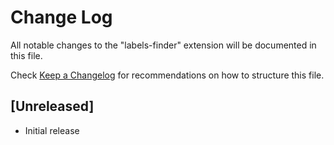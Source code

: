 # Change Log

All notable changes to the "labels-finder" extension will be documented in this file.

Check [Keep a Changelog](http://keepachangelog.com/) for recommendations on how to structure this file.

## [Unreleased]

- Initial release